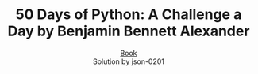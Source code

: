 <h1 align="center">50 Days of Python: A Challenge a Day by Benjamin Bennett Alexander</h1>

<p align="center">
  <a href="https://benjaminb.gumroad.com/l/zybjn">Book</a>
  <br>
  Solution by json-0201
</p>
